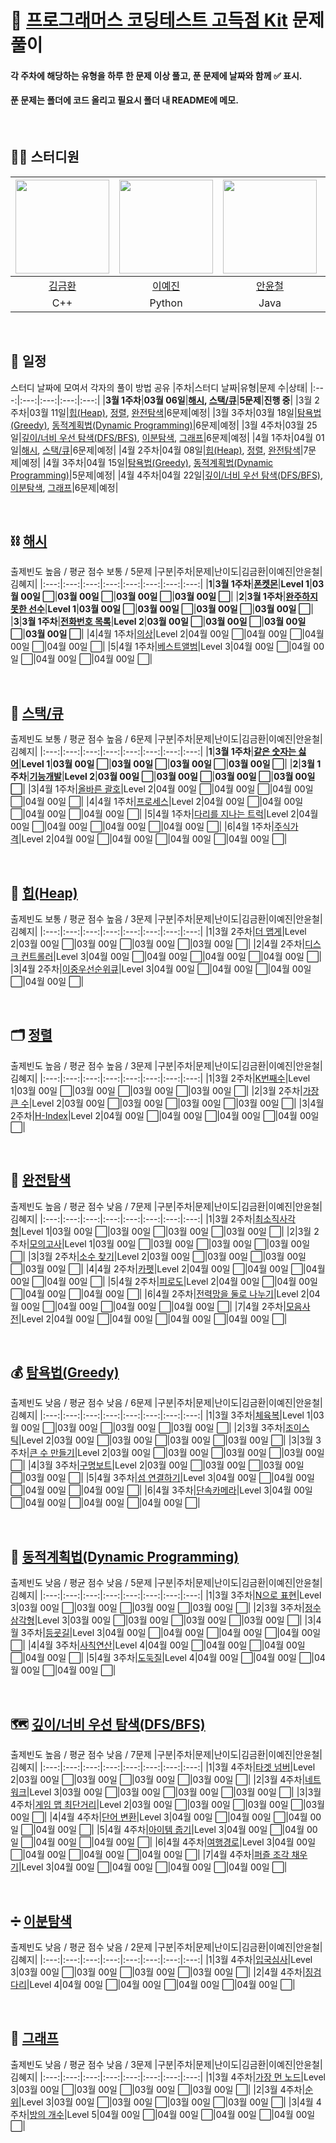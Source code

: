 # 📌 [프로그래머스 코딩테스트 고득점 Kit](https://school.programmers.co.kr/learn/challenges?tab=algorithm_practice_kit) 문제 풀이
#### 각 주차에 해당하는 유형을 하루 한 문제 이상 풀고, 푼 문제에 날짜와 함께 :white_check_mark: 표시.
#### 푼 문제는 폴더에 코드 올리고 필요시 폴더 내 README에 메모.

<br>

## 👨‍💻 스터디원
|[<img src="https://github.com/imkhkim/Specialization-Algorithm/assets/101717060/5b275939-56e9-4701-9f89-86f2de36daae" width="150px" height="150px">](https://github.com/imkhkim)|[<img src="https://github.com/imkhkim/Specialization-Algorithm/assets/101717060/9d8dd8c0-9a30-4728-84eb-bc5a106cddf2" width="150px" height="150px">](https://github.com/yeahjin)|[<img src="https://github.com/imkhkim/Specialization-Algorithm/assets/101717060/c67807f3-cc10-4b10-8d43-bc8363563ede" width="150px" height="150px">](https://github.com/yuncheol-AHN)|[<img src="https://github.com/imkhkim/Specialization-Algorithm/assets/101717060/c996152e-6579-44fe-8388-39b6d9635413" width="150px" height="150px">](https://github.com/haeji1)|
|:---:|:---:|:---:|:---:|
|[김금환](https://github.com/imkhkim)|[이예진](https://github.com/yeahjin)|[안윤철](https://github.com/yuncheol-AHN)|[김혜지](https://github.com/haeji1)|
|C++|Python|Java|Java|

<br>

## 📅 일정
스터디 날짜에 모여서 각자의 풀이 방법 공유
|주차|스터디 날짜|유형|문제 수|상태|
|:---:|:---:|:---:|:---:|:---:|
|**3월 1주차**|**03월 06일**|**[해시](https://school.programmers.co.kr/learn/courses/30/parts/12077), [스택/큐](https://school.programmers.co.kr/learn/courses/30/parts/12081)**|**5문제**|**진행 중**|
|3월 2주차|03월 11일|[힙(Heap)](https://school.programmers.co.kr/learn/courses/30/parts/12117), [정렬](https://school.programmers.co.kr/learn/courses/30/parts/12198), [완전탐색](https://school.programmers.co.kr/learn/courses/30/parts/12230)|6문제|예정|
|3월 3주차|03월 18일|[탐욕법(Greedy)](https://school.programmers.co.kr/learn/courses/30/parts/12244), [동적계획법(Dynamic Programming)](https://school.programmers.co.kr/learn/courses/30/parts/12263)|6문제|예정|
|3월 4주차|03월 25일|[깊이/너비 우선 탐색(DFS/BFS)](https://school.programmers.co.kr/learn/courses/30/parts/12421), [이분탐색](https://school.programmers.co.kr/learn/courses/30/parts/12486), [그래프](https://school.programmers.co.kr/learn/courses/30/parts/14393)|6문제|예정|
|4월 1주차|04월 01일|[해시](https://school.programmers.co.kr/learn/courses/30/parts/12077), [스택/큐](https://school.programmers.co.kr/learn/courses/30/parts/12081)|6문제|예정|
|4월 2주차|04월 08일|[힙(Heap)](https://school.programmers.co.kr/learn/courses/30/parts/12117), [정렬](https://school.programmers.co.kr/learn/courses/30/parts/12198), [완전탐색](https://school.programmers.co.kr/learn/courses/30/parts/12230)|7문제|예정|
|4월 3주차|04월 15일|[탐욕법(Greedy)](https://school.programmers.co.kr/learn/courses/30/parts/12244), [동적계획법(Dynamic Programming)](https://school.programmers.co.kr/learn/courses/30/parts/12263)|5문제|예정|
|4월 4주차|04월 22일|[깊이/너비 우선 탐색(DFS/BFS)](https://school.programmers.co.kr/learn/courses/30/parts/12421), [이분탐색](https://school.programmers.co.kr/learn/courses/30/parts/12486), [그래프](https://school.programmers.co.kr/learn/courses/30/parts/14393)|6문제|예정|

<br>

## ⛓ [해시](https://school.programmers.co.kr/learn/courses/30/parts/12077)
출제빈도 높음 / 평균 점수 보통 / 5문제
|구분|주차|문제|난이도|김금환|이예진|안윤철|김혜지|
|:---:|:---:|:---:|:---:|:---:|:---:|:---:|:---:|
|**1**|**3월 1주차**|**[폰켓몬](https://school.programmers.co.kr/learn/courses/30/lessons/1845)**|**Level 1**|**03월 00일 :white_large_square:**|**03월 00일 :white_large_square:**|**03월 00일 :white_large_square:**|**03월 00일 :white_large_square:**|
|**2**|**3월 1주차**|**[완주하지 못한 선수](https://school.programmers.co.kr/learn/courses/30/lessons/42576)**|**Level 1**|**03월 00일 :white_large_square:**|**03월 00일 :white_large_square:**|**03월 00일 :white_large_square:**|**03월 00일 :white_large_square:**|
|**3**|**3월 1주차**|**[전화번호 목록](https://school.programmers.co.kr/learn/courses/30/lessons/42577)**|**Level 2**|**03월 00일 :white_large_square:**|**03월 00일 :white_large_square:**|**03월 00일 :white_large_square:**|**03월 00일 :white_large_square:**|
|4|4월 1주차|[의상](https://school.programmers.co.kr/learn/courses/30/lessons/42578)|Level 2|04월 00일 :white_large_square:|04월 00일 :white_large_square:|04월 00일 :white_large_square:|04월 00일 :white_large_square:|
|5|4월 1주차|[베스트앨범](https://school.programmers.co.kr/learn/courses/30/lessons/42579)|Level 3|04월 00일 :white_large_square:|04월 00일 :white_large_square:|04월 00일 :white_large_square:|04월 00일 :white_large_square:|

<br>

## 🧱 [스택/큐](https://school.programmers.co.kr/learn/courses/30/parts/12081)
출제빈도 보통 / 평균 점수 높음 / 6문제
|구분|주차|문제|난이도|김금환|이예진|안윤철|김혜지|
|:---:|:---:|:---:|:---:|:---:|:---:|:---:|:---:|
|**1**|**3월 1주차**|**[같은 숫자는 싫어](https://school.programmers.co.kr/learn/courses/30/lessons/12906)**|**Level 1**|**03월 00일 :white_large_square:**|**03월 00일 :white_large_square:**|**03월 00일 :white_large_square:**|**03월 00일 :white_large_square:**|
|**2**|**3월 1주차**|**[기능개발](https://school.programmers.co.kr/learn/courses/30/lessons/42586)**|**Level 2**|**03월 00일 :white_large_square:**|**03월 00일 :white_large_square:**|**03월 00일 :white_large_square:**|**03월 00일 :white_large_square:**|
|3|4월 1주차|[올바른 괄호](https://school.programmers.co.kr/learn/courses/30/lessons/12909)|Level 2|04월 00일 :white_large_square:|04월 00일 :white_large_square:|04월 00일 :white_large_square:|04월 00일 :white_large_square:|
|4|4월 1주차|[프로세스](https://school.programmers.co.kr/learn/courses/30/lessons/42587)|Level 2|04월 00일 :white_large_square:|04월 00일 :white_large_square:|04월 00일 :white_large_square:|04월 00일 :white_large_square:|
|5|4월 1주차|[다리를 지나는 트럭](https://school.programmers.co.kr/learn/courses/30/lessons/42583)|Level 2|04월 00일 :white_large_square:|04월 00일 :white_large_square:|04월 00일 :white_large_square:|04월 00일 :white_large_square:|
|6|4월 1주차|[주식가격](https://school.programmers.co.kr/learn/courses/30/lessons/42584)|Level 2|04월 00일 :white_large_square:|04월 00일 :white_large_square:|04월 00일 :white_large_square:|04월 00일 :white_large_square:|

<br>

## 🥇 [힙(Heap)](https://school.programmers.co.kr/learn/courses/30/parts/12117)
출제빈도 보통 / 평균 점수 높음 / 3문제
|구분|주차|문제|난이도|김금환|이예진|안윤철|김혜지|
|:---:|:---:|:---:|:---:|:---:|:---:|:---:|:---:|
|1|3월 2주차|[더 맵게](https://school.programmers.co.kr/learn/courses/30/lessons/42626)|Level 2|03월 00일 :white_large_square:|03월 00일 :white_large_square:|03월 00일 :white_large_square:|03월 00일 :white_large_square:|
|2|4월 2주차|[디스크 컨트롤러](https://school.programmers.co.kr/learn/courses/30/lessons/42627)|Level 3|04월 00일 :white_large_square:|04월 00일 :white_large_square:|04월 00일 :white_large_square:|04월 00일 :white_large_square:|
|3|4월 2주차|[이중우선순위큐](https://school.programmers.co.kr/learn/courses/30/lessons/42628)|Level 3|04월 00일 :white_large_square:|04월 00일 :white_large_square:|04월 00일 :white_large_square:|04월 00일 :white_large_square:|

<br>

## 🗂 [정렬](https://school.programmers.co.kr/learn/courses/30/parts/12198)
출제빈도 높음 / 평균 점수 높음 / 3문제
|구분|주차|문제|난이도|김금환|이예진|안윤철|김혜지|
|:---:|:---:|:---:|:---:|:---:|:---:|:---:|:---:|
|1|3월 2주차|[K번째수](https://school.programmers.co.kr/learn/courses/30/lessons/42748)|Level 1|03월 00일 :white_large_square:|03월 00일 :white_large_square:|03월 00일 :white_large_square:|03월 00일 :white_large_square:|
|2|3월 2주차|[가장 큰 수](https://school.programmers.co.kr/learn/courses/30/lessons/42746)|Level 2|03월 00일 :white_large_square:|03월 00일 :white_large_square:|03월 00일 :white_large_square:|03월 00일 :white_large_square:|
|3|4월 2주차|[H-Index](https://school.programmers.co.kr/learn/courses/30/lessons/42747)|Level 2|04월 00일 :white_large_square:|04월 00일 :white_large_square:|04월 00일 :white_large_square:|04월 00일 :white_large_square:|

<br>

## 👀 [완전탐색](https://school.programmers.co.kr/learn/courses/30/parts/12230)
출제빈도 높음 / 평균 점수 낮음 / 7문제
|구분|주차|문제|난이도|김금환|이예진|안윤철|김혜지|
|:---:|:---:|:---:|:---:|:---:|:---:|:---:|:---:|
|1|3월 2주차|[최소직사각형](https://school.programmers.co.kr/learn/courses/30/lessons/86491)|Level 1|03월 00일 :white_large_square:|03월 00일 :white_large_square:|03월 00일 :white_large_square:|03월 00일 :white_large_square:|
|2|3월 2주차|[모의고사](https://school.programmers.co.kr/learn/courses/30/lessons/42840)|Level 1|03월 00일 :white_large_square:|03월 00일 :white_large_square:|03월 00일 :white_large_square:|03월 00일 :white_large_square:|
|3|3월 2주차|[소수 찾기](https://school.programmers.co.kr/learn/courses/30/lessons/42839)|Level 2|03월 00일 :white_large_square:|03월 00일 :white_large_square:|03월 00일 :white_large_square:|03월 00일 :white_large_square:|
|4|4월 2주차|[카펫](https://school.programmers.co.kr/learn/courses/30/lessons/42842)|Level 2|04월 00일 :white_large_square:|04월 00일 :white_large_square:|04월 00일 :white_large_square:|04월 00일 :white_large_square:|
|5|4월 2주차|[피로도](https://school.programmers.co.kr/learn/courses/30/lessons/87946)|Level 2|04월 00일 :white_large_square:|04월 00일 :white_large_square:|04월 00일 :white_large_square:|04월 00일 :white_large_square:|
|6|4월 2주차|[전력망을 둘로 나누기](https://school.programmers.co.kr/learn/courses/30/lessons/86971)|Level 2|04월 00일 :white_large_square:|04월 00일 :white_large_square:|04월 00일 :white_large_square:|04월 00일 :white_large_square:|
|7|4월 2주차|[모음사전](https://school.programmers.co.kr/learn/courses/30/lessons/84512)|Level 2|04월 00일 :white_large_square:|04월 00일 :white_large_square:|04월 00일 :white_large_square:|04월 00일 :white_large_square:|

<br>

## 💰 [탐욕법(Greedy)](https://school.programmers.co.kr/learn/courses/30/parts/12244)
출제빈도 낮음 / 평균 점수 낮음 / 6문제
|구분|주차|문제|난이도|김금환|이예진|안윤철|김혜지|
|:---:|:---:|:---:|:---:|:---:|:---:|:---:|:---:|
|1|3월 3주차|[체육복](https://school.programmers.co.kr/learn/courses/30/lessons/42862)|Level 1|03월 00일 :white_large_square:|03월 00일 :white_large_square:|03월 00일 :white_large_square:|03월 00일 :white_large_square:|
|2|3월 3주차|[조이스틱](https://school.programmers.co.kr/learn/courses/30/lessons/42860)|Level 2|03월 00일 :white_large_square:|03월 00일 :white_large_square:|03월 00일 :white_large_square:|03월 00일 :white_large_square:|
|3|3월 3주차|[큰 수 만들기](https://school.programmers.co.kr/learn/courses/30/lessons/42883)|Level 2|03월 00일 :white_large_square:|03월 00일 :white_large_square:|03월 00일 :white_large_square:|03월 00일 :white_large_square:|
|4|3월 3주차|[구명보트](https://school.programmers.co.kr/learn/courses/30/lessons/42885)|Level 2|03월 00일 :white_large_square:|03월 00일 :white_large_square:|03월 00일 :white_large_square:|03월 00일 :white_large_square:|
|5|4월 3주차|[섬 연결하기](https://school.programmers.co.kr/learn/courses/30/lessons/42861)|Level 3|04월 00일 :white_large_square:|04월 00일 :white_large_square:|04월 00일 :white_large_square:|04월 00일 :white_large_square:|
|6|4월 3주차|[단속카메라](https://school.programmers.co.kr/learn/courses/30/lessons/42884)|Level 3|04월 00일 :white_large_square:|04월 00일 :white_large_square:|04월 00일 :white_large_square:|04월 00일 :white_large_square:|

<br>

## 🧠 [동적계획법(Dynamic Programming)](https://school.programmers.co.kr/learn/courses/30/parts/12263)
출제빈도 낮음 / 평균 점수 낮음 / 5문제
|구분|주차|문제|난이도|김금환|이예진|안윤철|김혜지|
|:---:|:---:|:---:|:---:|:---:|:---:|:---:|:---:|
|1|3월 3주차|[N으로 표현](https://school.programmers.co.kr/learn/courses/30/lessons/42895)|Level 3|03월 00일 :white_large_square:|03월 00일 :white_large_square:|03월 00일 :white_large_square:|03월 00일 :white_large_square:|
|2|3월 3주차|[정수 삼각형](https://school.programmers.co.kr/learn/courses/30/lessons/43105)|Level 3|03월 00일 :white_large_square:|03월 00일 :white_large_square:|03월 00일 :white_large_square:|03월 00일 :white_large_square:|
|3|4월 3주차|[등굣길](https://school.programmers.co.kr/learn/courses/30/lessons/42898)|Level 3|04월 00일 :white_large_square:|04월 00일 :white_large_square:|04월 00일 :white_large_square:|04월 00일 :white_large_square:|
|4|4월 3주차|[사칙연산](https://school.programmers.co.kr/learn/courses/30/lessons/1843)|Level 4|04월 00일 :white_large_square:|04월 00일 :white_large_square:|04월 00일 :white_large_square:|04월 00일 :white_large_square:|
|5|4월 3주차|[도둑질](https://school.programmers.co.kr/learn/courses/30/lessons/42897)|Level 4|04월 00일 :white_large_square:|04월 00일 :white_large_square:|04월 00일 :white_large_square:|04월 00일 :white_large_square:|

<br>

## 🗺 [깊이/너비 우선 탐색(DFS/BFS)](https://school.programmers.co.kr/learn/courses/30/parts/12421)
출제빈도 높음 / 평균 점수 낮음 / 7문제
|구분|주차|문제|난이도|김금환|이예진|안윤철|김혜지|
|:---:|:---:|:---:|:---:|:---:|:---:|:---:|:---:|
|1|3월 4주차|[타겟 넘버](https://school.programmers.co.kr/learn/courses/30/lessons/43165)|Level 2|03월 00일 :white_large_square:|03월 00일 :white_large_square:|03월 00일 :white_large_square:|03월 00일 :white_large_square:|
|2|3월 4주차|[네트워크](https://school.programmers.co.kr/learn/courses/30/lessons/43162)|Level 3|03월 00일 :white_large_square:|03월 00일 :white_large_square:|03월 00일 :white_large_square:|03월 00일 :white_large_square:|
|3|3월 4주차|[게임 맵 최단거리](https://school.programmers.co.kr/learn/courses/30/lessons/1844)|Level 2|03월 00일 :white_large_square:|03월 00일 :white_large_square:|03월 00일 :white_large_square:|03월 00일 :white_large_square:|
|4|4월 4주차|[단어 변환](https://school.programmers.co.kr/learn/courses/30/lessons/43163)|Level 3|04월 00일 :white_large_square:|04월 00일 :white_large_square:|04월 00일 :white_large_square:|04월 00일 :white_large_square:|
|5|4월 4주차|[아이템 줍기](https://school.programmers.co.kr/learn/courses/30/lessons/87694)|Level 3|04월 00일 :white_large_square:|04월 00일 :white_large_square:|04월 00일 :white_large_square:|04월 00일 :white_large_square:|
|6|4월 4주차|[여행경로](https://school.programmers.co.kr/learn/courses/30/lessons/43164)|Level 3|04월 00일 :white_large_square:|04월 00일 :white_large_square:|04월 00일 :white_large_square:|04월 00일 :white_large_square:|
|7|4월 4주차|[퍼즐 조각 채우기](https://school.programmers.co.kr/learn/courses/30/lessons/84021)|Level 3|04월 00일 :white_large_square:|04월 00일 :white_large_square:|04월 00일 :white_large_square:|04월 00일 :white_large_square:|

<br>

## ➗ [이분탐색](https://school.programmers.co.kr/learn/courses/30/parts/12486)
출제빈도 낮음 / 평균 점수 낮음 / 2문제
|구분|주차|문제|난이도|김금환|이예진|안윤철|김혜지|
|:---:|:---:|:---:|:---:|:---:|:---:|:---:|:---:|
|1|3월 4주차|[입국심사](https://school.programmers.co.kr/learn/courses/30/lessons/43238)|Level 3|03월 00일 :white_large_square:|03월 00일 :white_large_square:|03월 00일 :white_large_square:|03월 00일 :white_large_square:|
|2|4월 4주차|[징검다리](https://school.programmers.co.kr/learn/courses/30/lessons/43236)|Level 4|04월 00일 :white_large_square:|04월 00일 :white_large_square:|04월 00일 :white_large_square:|04월 00일 :white_large_square:|

<br>

## 🧭 [그래프](https://school.programmers.co.kr/learn/courses/30/parts/14393)
출제빈도 낮음 / 평균 점수 낮음 / 3문제
|구분|주차|문제|난이도|김금환|이예진|안윤철|김혜지|
|:---:|:---:|:---:|:---:|:---:|:---:|:---:|:---:|
|1|3월 4주차|[가장 먼 노드](https://school.programmers.co.kr/learn/courses/30/lessons/49189)|Level 3|03월 00일 :white_large_square:|03월 00일 :white_large_square:|03월 00일 :white_large_square:|03월 00일 :white_large_square:|
|2|3월 4주차|[순위](https://school.programmers.co.kr/learn/courses/30/lessons/49191)|Level 3|03월 00일 :white_large_square:|03월 00일 :white_large_square:|03월 00일 :white_large_square:|03월 00일 :white_large_square:|
|3|4월 4주차|[방의 개수](https://school.programmers.co.kr/learn/courses/30/lessons/49190)|Level 5|04월 00일 :white_large_square:|04월 00일 :white_large_square:|04월 00일 :white_large_square:|04월 00일 :white_large_square:|
